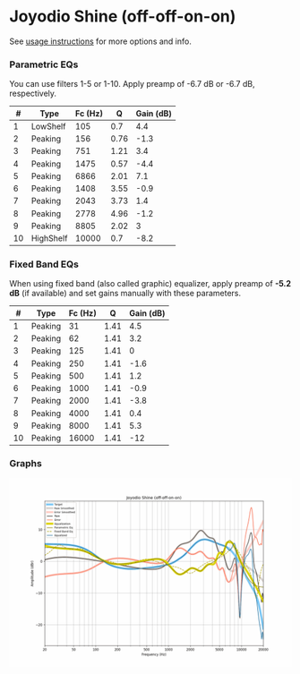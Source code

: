 # Joyodio Shine (off-off-on-on)
See [usage instructions](https://github.com/jaakkopasanen/AutoEq#usage) for more options and info.

### Parametric EQs
You can use filters 1-5 or 1-10. Apply preamp of -6.7 dB or -6.7 dB, respectively.

|   # | Type      |   Fc (Hz) |    Q |   Gain (dB) |
|-----|-----------|-----------|------|-------------|
|   1 | LowShelf  |       105 | 0.7  |         4.4 |
|   2 | Peaking   |       156 | 0.76 |        -1.3 |
|   3 | Peaking   |       751 | 1.21 |         3.4 |
|   4 | Peaking   |      1475 | 0.57 |        -4.4 |
|   5 | Peaking   |      6866 | 2.01 |         7.1 |
|   6 | Peaking   |      1408 | 3.55 |        -0.9 |
|   7 | Peaking   |      2043 | 3.73 |         1.4 |
|   8 | Peaking   |      2778 | 4.96 |        -1.2 |
|   9 | Peaking   |      8805 | 2.02 |         3   |
|  10 | HighShelf |     10000 | 0.7  |        -8.2 |

### Fixed Band EQs
When using fixed band (also called graphic) equalizer, apply preamp of **-5.2 dB** (if available) and set gains manually with these parameters.

|   # | Type    |   Fc (Hz) |    Q |   Gain (dB) |
|-----|---------|-----------|------|-------------|
|   1 | Peaking |        31 | 1.41 |         4.5 |
|   2 | Peaking |        62 | 1.41 |         3.2 |
|   3 | Peaking |       125 | 1.41 |         0   |
|   4 | Peaking |       250 | 1.41 |        -1.6 |
|   5 | Peaking |       500 | 1.41 |         1.2 |
|   6 | Peaking |      1000 | 1.41 |        -0.9 |
|   7 | Peaking |      2000 | 1.41 |        -3.8 |
|   8 | Peaking |      4000 | 1.41 |         0.4 |
|   9 | Peaking |      8000 | 1.41 |         5.3 |
|  10 | Peaking |     16000 | 1.41 |       -12   |

### Graphs
![](./Joyodio%20Shine%20(off-off-on-on).png)

